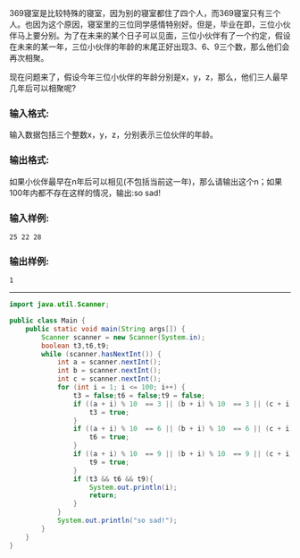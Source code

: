 369寝室是比较特殊的寝室，因为别的寝室都住了四个人，而369寝室只有三个人。也因为这个原因，寝室里的三位同学感情特别好。但是，毕业在即，三位小伙伴马上要分别。为了在未来的某个日子可以见面，三位小伙伴有了一个约定，假设在未来的某一年，三位小伙伴的年龄的末尾正好出现3、6、9三个数，那么他们会再次相聚。

现在问题来了，假设今年三位小伙伴的年龄分别是x，y，z，那么，他们三人最早几年后可以相聚呢?

### 输入格式:

输入数据包括三个整数x，y，z，分别表示三位伙伴的年龄。

### 输出格式:

如果小伙伴最早在n年后可以相见(不包括当前这一年)，那么请输出这个n；如果100年内都不存在这样的情况，输出:so sad!

### 输入样例:

```in
25 22 28 
```

### 输出样例:

```out
1
```

***

```java
import java.util.Scanner;

public class Main {
    public static void main(String args[]) {
        Scanner scanner = new Scanner(System.in);
        boolean t3,t6,t9;
        while (scanner.hasNextInt()) {
            int a = scanner.nextInt();
            int b = scanner.nextInt();
            int c = scanner.nextInt();
            for (int i = 1; i <= 100; i++) {
                t3 = false;t6 = false;t9 = false;
                if ((a + i) % 10  == 3 || (b + i) % 10  == 3 || (c + i) % 10  == 3) {
                    t3 = true;
                }
                if ((a + i) % 10  == 6 || (b + i) % 10  == 6 || (c + i) % 10  == 6) {
                    t6 = true;
                }
                if ((a + i) % 10  == 9 || (b + i) % 10  == 9 || (c + i) % 10  == 9) {
                    t9 = true;
                }
                if (t3 && t6 && t9){
                    System.out.println(i);
                    return;
                }
            }
            System.out.println("so sad!");
        }
    }
}
```

